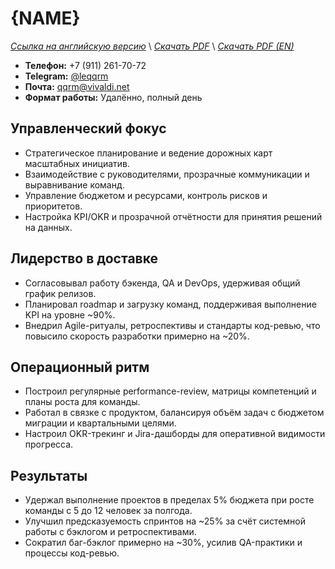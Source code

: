 # {NAME}
*[Ссылка на английскую версию](../en/RESUME_EM.MD)* \\
*[Скачать PDF](https://qqrm.github.io/CV/Belyakov_em_ru.pdf)* \\
*[Скачать PDF (EN)](https://qqrm.github.io/CV/Belyakov_em_en.pdf)*

- **Телефон:** +7 (911) 261-70-72
- **Telegram:** [@leqqrm](https://t.me/leqqrm)
- **Почта:** [qqrm@vivaldi.net](mailto:qqrm@vivaldi.net)
- **Формат работы:** Удалённо, полный день

## Управленческий фокус
- Стратегическое планирование и ведение дорожных карт масштабных инициатив.
- Взаимодействие с руководителями, прозрачные коммуникации и выравнивание команд.
- Управление бюджетом и ресурсами, контроль рисков и приоритетов.
- Настройка KPI/OKR и прозрачной отчётности для принятия решений на данных.

## Лидерство в доставке
- Согласовывал работу бэкенда, QA и DevOps, удерживая общий график релизов.
- Планировал roadmap и загрузку команд, поддерживая выполнение KPI на уровне ~90%.
- Внедрил Agile-ритуалы, ретроспективы и стандарты код-ревью, что повысило скорость разработки примерно на ~20%.

## Операционный ритм
- Построил регулярные performance-review, матрицы компетенций и планы роста для команды.
- Работал в связке с продуктом, балансируя объём задач с бюджетом миграции и квартальными целями.
- Настроил OKR-трекинг и Jira-дашборды для оперативной видимости прогресса.

## Результаты
- Удержал выполнение проектов в пределах 5% бюджета при росте команды с 5 до 12 человек за полгода.
- Улучшил предсказуемость спринтов на ~25% за счёт системной работы с бэклогом и ретроспективами.
- Сократил баг-бэклог примерно на ~30%, усилив QA-практики и процессы код-ревью.
